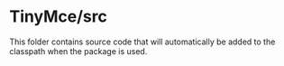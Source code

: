 # TinyMce/src

This folder contains source code that will automatically be added to the classpath when
the package is used.

